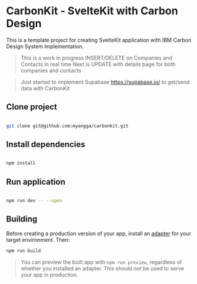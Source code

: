 # CarbonKit - SvelteKit with Carbon Design

This is a template project for creating SvelteKit application with IBM Carbon Design System implementation.

> This is a work in progress
> INSERT/DELETE on Companies and Contacts in real time
> Next is UPDATE with details page for both companies and contacts

> Just started to implement Supabase https://supabase.io/ to get/send data with CarbonKit

## Clone project

```bash

git clone git@github.com:myangga/carbonkit.git

```

## Install dependencies

```bash

npm install

```

## Run application

```bash

npm run dev -- --open

```

## Building

Before creating a production version of your app, install an [adapter](https://kit.svelte.dev/docs#adapters) for your target environment. Then:

```bash
npm run build
```

> You can preview the built app with `npm run preview`, regardless of whether you installed an adapter. This should _not_ be used to serve your app in production.
